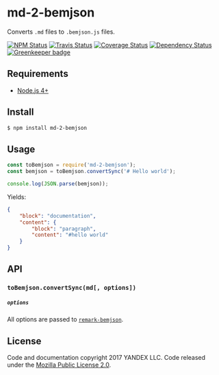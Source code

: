 # md-2-bemjson
Converts `.md` files to `.bemjson.js` files.

[![NPM Status][npm-img]][npm]
[![Travis Status][test-img]][travis]
[![Coverage Status][coverage-img]][coveralls]
[![Dependency Status][dependency-img]][david]
[![Greenkeeper badge][greenkeeper-img]][greenkeeper]

[npm]:            https://www.npmjs.org/package/md-2-bemjson
[npm-img]:        https://img.shields.io/npm/v/md-2-bemjson.svg

[travis]:         https://travis-ci.org/birhoff/md-2-bemjson
[test-img]:       https://img.shields.io/travis/birhoff/md-2-bemjson.svg?label=tests

[coveralls]:      https://coveralls.io/r/birhoff/md-2-bemjson
[coverage-img]:   https://img.shields.io/coveralls/birhoff/md-2-bemjson.svg

[david]:          https://david-dm.org/birhoff/md-2-bemjson
[dependency-img]: http://img.shields.io/david/birhoff/md-2-bemjson.svg

[greenkeeper]:    https://greenkeeper.io/
[greenkeeper-img]:https://badges.greenkeeper.io/birhoff/md-2-bemjson.svg

## Requirements

* [Node.js 4+](https://nodejs.org/en/)

## Install

```sh
$ npm install md-2-bemjson
```

## Usage

```js
const toBemjson = require('md-2-bemjson');
const bemjson = toBemjson.convertSync('# Hello world');

console.log(JSON.parse(bemjson));
```

Yields: 
```json
{
    "block": "documentation",
    "content": {
        "block": "paragraph",
        "content": "#hello world"
    }
}
```

## API

### `toBemjson.convertSync(md[, options])`

##### `options`

All options are passed to [`remark-bemjson`](https://github.com/birhoff/remark-bemjson).

License
-------

Code and documentation copyright 2017 YANDEX LLC. Code released under the [Mozilla Public License 2.0](LICENSE.txt).

